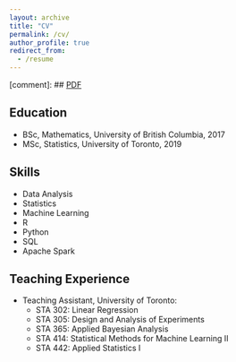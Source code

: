 ```yaml
---
layout: archive
title: "CV"
permalink: /cv/
author_profile: true
redirect_from:
  - /resume
---
```

[comment]: ## <a href="https://cyrusmaz.github.io/files/cv_maz.pdf">PDF</a>
## Education
* BSc, Mathematics, University of British Columbia, 2017
* MSc, Statistics, University of Toronto, 2019

## Skills
* Data Analysis
* Statistics
* Machine Learning
* R
* Python
* SQL
* Apache Spark

## Teaching Experience
* Teaching Assistant, University of Toronto:
  * STA 302: Linear Regression
  * STA 305: Design and Analysis of Experiments
  * STA 365: Applied Bayesian Analysis
  * STA 414: Statistical Methods for Machine Learning II
  * STA 442: Applied Statistics I 

[//]: # (This may be the most platform independent comment)
